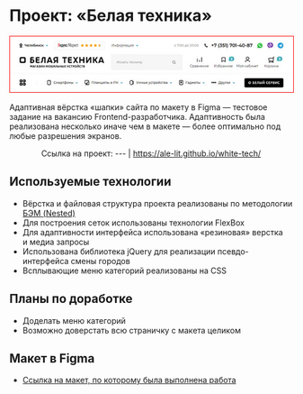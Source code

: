 # Проект: «Белая техника»

<div align="center"><a href="https://ale-lit.github.io/white-tech/"><img src="https://github.com/ale-lit/ale-lit/blob/main/screens/white-tech.jpg" alt="Белая техника" style="border: 1px solid red;"></a></div>

Адаптивная вёрстка &laquo;шапки&raquo; сайта по&nbsp;макету в&nbsp;Figma&nbsp;&mdash; тестовое задание на&nbsp;вакансию Frontend-разработчика. Адаптивность была реализована несколько иначе чем в&nbsp;макете&nbsp;&mdash; более оптимально под любые разрешения экранов.

<div align="center">

Ссылка на&nbsp;проект:
--- |
https://ale-lit.github.io/white-tech/

</div>

## Используемые технологии
* Вёрстка и&nbsp;файловая структура проекта реализованы по&nbsp;методологии [БЭМ (Nested)](https://ru.bem.info/methodology/filestructure/#nested)
* Для построения сеток использованы технологии FlexBox
* Для адаптивности интерфейса использована &laquo;резиновая&raquo; верстка и&nbsp;медиа запросы
* Использована библиотека jQuery для реализации псевдо-интерфейса смены городов
* Всплывающие меню категорий реализованы на&nbsp;CSS

## Планы по доработке
* Доделать меню категорий
* Возможно доверстать всю страничку с&nbsp;макета целиком

## Макет в Figma
- [Ссылка на&nbsp;макет, по&nbsp;которому была выполнена работа](https://www.figma.com/file/tCEepLvS7jlI2NdziUlzug/Тестовое-задание-на-позицию-Junior-Вэб-разработчик?node-id=0%3A1)
